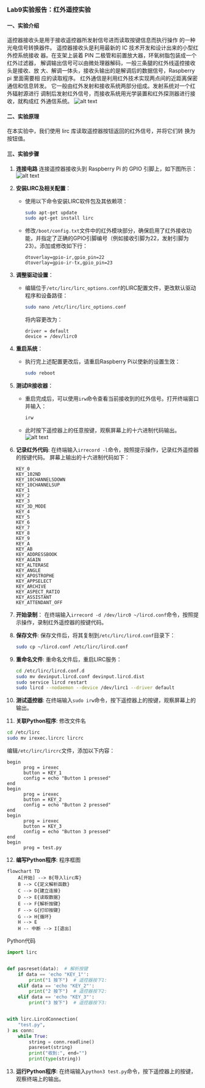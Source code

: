 ### Lab9实验报告：红外遥控实验

#### 一、实验介绍
遥控器接收头是用于接收遥控器所发射信号进而读取按键信息而执行操作
的一种光电信号转换器件。
遥控器接收头是利用最新的 IC 技术开发和设计出来的小型红外控系统接收
器。在支架上装着 PIN 二极管和前置放大器，环氧树脂包装成一个红外过滤器，
解调输出信号可以由微处理器解码，一般三条腿的红外线遥控接收头是接收、放
大、解调一体头，接收头输出的是解调后的数据信号，Raspberry pi 里面需要相
应的读取程序。
红外通信是利用红外技术实现两点间的近距离保密通信和信息转发。
它一般由红外发射和接收系统两部分组成。发射系统对一个红外辐射源进行
调制后发射红外信号，而接收系统用光学装置和红外探测器进行接收，就构成红
外通信系统。
![alt text](images/image-15.png)

#### 二、实验原理
在本实验中，我们使用 lirc 库读取遥控器按钮返回的红外信号，并将它们转
换为按钮值。
#### 三、实验步骤
1. **连接电路**
   连接遥控器接收头到 Raspberry Pi 的 GPIO 引脚上，如下图所示：![alt text](images/image-16.png)
2. **安装LIRC及相关配置**：
   - 使用以下命令安装LIRC软件包及其依赖项：
     ```bash
     sudo apt-get update
     sudo apt-get install lirc
     ```
   - 修改`/boot/config.txt`文件中的红外模块部分，确保启用了红外接收功能，并指定了正确的GPIO引脚编号（例如接收引脚为22，发射引脚为23）。添加或修改如下行：
     ```text
     dtoverlay=gpio-ir,gpio_pin=22
     dtoverlay=gpio-ir-tx,gpio_pin=23
     ```

3. **调整驱动设置**：
   - 编辑位于`/etc/lirc/lirc_options.conf`的LIRC配置文件，更改默认驱动程序和设备路径：
     ```bash
     sudo nano /etc/lirc/lirc_options.conf
     ```
     将内容更改为：
     ```text
     driver = default
     device = /dev/lirc0
     ```

4. **重启系统**：
   - 执行完上述配置更改后，请重启Raspberry Pi以使新的设置生效：
     ```bash
     sudo reboot
     ```

5. **测试IR接收器**：
   - 重启完成后，可以使用`irw`命令查看当前接收到的红外信号。打开终端窗口并输入：
     ```bash
     irw
     ```
   - 此时按下遥控器上的任意按键，观察屏幕上的十六进制代码输出。![alt text](images/image-17.png)
6. **记录红外代码**:
   在终端输入`irrecord -l`命令，按照提示操作，记录红外遥控器的按键代码。
   屏幕上输出的十六进制代码如下：
   ```text
   KEY_0
   KEY_102ND
   KEY_10CHANNELSDOWN
   KEY_10CHANNELSUP
   KEY_1
   KEY_2
   KEY_3
   KEY_3D_MODE
   KEY_4
   KEY_5
   KEY_6
   KEY_7
   KEY_8
   KEY_9
   KEY_A
   KEY_AB
   KEY_ADDRESSBOOK
   KEY_AGAIN
   KEY_ALTERASE
   KEY_ANGLE
   KEY_APOSTROPHE
   KEY_APPSELECT
   KEY_ARCHIVE
   KEY_ASPECT_RATIO
   KEY_ASSISTANT
   KEY_ATTENDANT_OFF
   ```

7. **开始录制**：
   在终端输入`irrecord -d /dev/lirc0 ~/lircd.conf`命令，按照提示操作，录制红外遥控器的按键代码。

8. **保存文件**:
   保存文件后，将其复制到`/etc/lirc/lircd.conf`目录下：
   ```bash
   sudo cp ~/lircd.conf /etc/lirc/lircd.conf
   ```
9. **重命名文件**:
   重命名文件后，重启LIRC服务：
   ```bash
   cd /etc/lirc/lircd.conf.d
   sudo mv devinput.lircd.conf devinput.lircd.dist
   sudo service lircd restart
   sudo lircd --nodaemon --device /dev/lirc1 --driver default
   ```
10. **测试遥控器**:
    在终端输入`sudo irw`命令，按下遥控器上的按键，观察屏幕上的输出。

11. **关联Python程序**:
    修改文件名
   ```bash
   cd /etc/lirc
   sudo mv irexec.lircrc lircrc
   ```
   编辑`/etc/lirc/lircrc`文件，添加以下内容：
   ```text
   begin
         prog = irexec
         button = KEY_1
         config = echo "Button 1 pressed"
   end
   begin
         prog = irexec
         button = KEY_2
         config = echo "Button 2 pressed"
   end
   begin
         prog = irexec
         button = KEY_3
         config = echo "Button 3 pressed"
   end
   begin
         prog = test.py
   ```
12. **编写Python程序**:
程序框图
```mermaid
flowchart TD
    A[开始] --> B{导入lirc库}
    B --> C{定义解析函数}
    C --> D{建立连接}
    D --> E{读取数据}
    E --> F{解析按键}
    F --> G{打印按键}
    G --> H{循环}
    H --> E
    H -- 中断 --> I[退出]
```
Python代码
```python
import lirc


def pasreset(data):  # 解析按键
    if data == 'echo "KEY_1"':
        print("1 按下")  # 遥控器按下1:
    elif data == 'echo "KEY_2"':
        print("2 按下")  # 遥控器按下2:
    elif data == 'echo "KEY_3"':
        print("3 按下")  # 遥控器按下3:


with lirc.LircdConnection(
    "test.py",
) as conn:
    while True:
        string = conn.readline()
        pasreset(string)
        print("收到:", end="")
        print(type(string))
```

13. **运行Python程序**:
    在终端输入`python3 test.py`命令，按下遥控器上的按键，观察终端上的输出。
